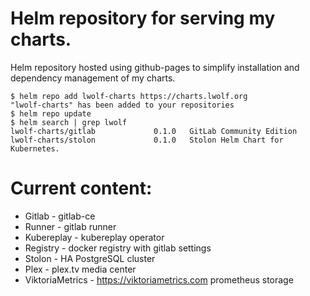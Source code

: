 # Helm repository for serving my charts.

Helm repository hosted using github-pages to simplify installation and dependency management of my charts.

```
$ helm repo add lwolf-charts https://charts.lwolf.org
"lwolf-charts" has been added to your repositories
$ helm repo update
$ helm search | grep lwolf
lwolf-charts/gitlab             0.1.0   GitLab Community Edition
lwolf-charts/stolon             0.1.0   Stolon Helm Chart for Kubernetes.
```

# Current content:
* Gitlab - gitlab-ce
* Runner - gitlab runner
* Kubereplay - kubereplay operator
* Registry - docker registry with gitlab settings
* Stolon - HA PostgreSQL cluster
* Plex - plex.tv media center
* ViktoriaMetrics - https://viktoriametrics.com prometheus storage

